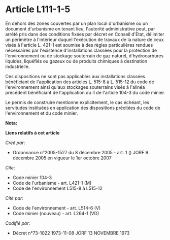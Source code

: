 # Article L111-1-5

En dehors des zones couvertes par un plan local d'urbanisme ou un document d'urbanisme en tenant lieu, l'autorité
administrative peut, par arrêté pris dans des conditions fixées par décret en Conseil d'Etat, délimiter un périmètre à
l'intérieur duquel l'exécution de travaux de la nature de ceux visés à l'article L. 421-1 est soumise à des règles
particulières rendues nécessaires par l'existence d'installations classées pour la protection de l'environnement ou de
stockage souterrain de gaz naturel, d'hydrocarbures liquides, liquéfiés ou gazeux ou de produits chimiques à destination
industrielle.

Ces dispositions ne sont pas applicables aux installations classées bénéficiant de l'application des articles L. 515-8 à L.
515-12 du code de l'environnement ainsi qu'aux stockages souterrains visés à l'alinéa précédent bénéficiant de l'application
du II de l'article 104-3 du code minier.

Le permis de construire mentionne explicitement, le cas échéant, les servitudes instituées en application des dispositions
précitées du code de l'environnement et du code minier.

**Nota:**



**Liens relatifs à cet article**

_Créé par_:

  - Ordonnance n°2005-1527 du 8 décembre 2005 - art. 1 () JORF 9 décembre 2005 en vigueur le 1er octobre 2007

_Cite_:

  - Code minier 104-3
  - Code de l'urbanisme - art. L421-1 (M)
  - Code de l'environnement L515-8 à L515-12

_Cité par_:

  - Code de l'environnement - art. L514-6 (V)
  - Code minier (nouveau) - art. L264-1 (VD)

_Codifié par_:

  - Décret n°73-1022 1973-11-08 JORF 13 NOVEMBRE 1973
